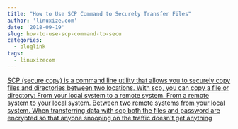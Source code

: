 ```yaml
---
title: "How to Use SCP Command to Securely Transfer Files"
author: 'linuxize.com'
date: '2018-09-19'
slug: how-to-use-scp-command-to-secu
categories:
  - bloglink
tags:
  - linuxizecom
---
```


[SCP (secure copy) is a command line utility that allows you to securely copy files and directories between two locations. With scp, you can copy a file or directory: From your local system to a remote system. From a remote system to your local system. Between two remote systems from your local system. When transferring data with scp both the files and password are encrypted so that anyone snooping on the traffic doesn't get anything<i class="fas fa-external-link-alt"></i>](https://linuxize.com/post/how-to-use-scp-command-to-securely-transfer-files/)

